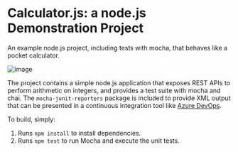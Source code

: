 Calculator.js: a node.js Demonstration Project
==============================================
An example node.js project, including tests with mocha, that behaves like
a pocket calculator.

![image](https://user-images.githubusercontent.com/59533908/167933737-e5680258-994b-48ca-9276-12f752b4deba.png)

The project contains a simple node.js application that exposes REST APIs
to perform arithmetic on integers, and provides a test suite with mocha
and chai.  The `mocha-junit-reporters` package is included to provide XML
output that can be presented in a continuous integration tool like
[Azure DevOps](https://azure.com/devops).

To build, simply:

1. Runs `npm install` to install dependencies.
2. Runs `npm test` to run Mocha and execute the unit tests.

